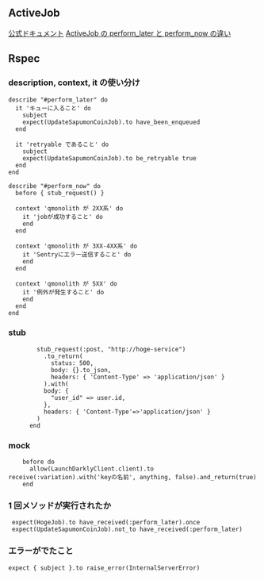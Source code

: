 ## ActiveJob

[公式ドキュメント](https://railsguides.jp/active_job_basics.html)
[ActiveJob の perform_later と perform_now の違い](https://qiita.com/jnchito/items/3482a30262874b80a8e4)

## Rspec

### description, context, it の使い分け

```
describe "#perform_later" do
  it 'キューに入ること' do
    subject
    expect(UpdateSapumonCoinJob).to have_been_enqueued
  end

  it 'retryable であること' do
    subject
    expect(UpdateSapumonCoinJob).to be_retryable true
  end
end

describe "#perform_now" do
  before { stub_request() }

  context 'qmonolith が 2XX系' do
    it 'jobが成功すること' do
    end
  end

  context 'qmonolith が 3XX-4XX系' do
    it 'Sentryにエラー送信すること' do
    end
  end

  context 'qmonolith が 5XX' do
    it '例外が発生すること' do
    end
  end
end
```

### stub

```
        stub_request(:post, "http://hoge-service")
          .to_return(
            status: 500,
            body: {}.to_json,
            headers: { 'Content-Type' => 'application/json' }
          ).with(
          body: {
            "user_id" => user.id,
          },
          headers: { 'Content-Type'=>'application/json' }
        )
      end
```

### mock

```
    before do
      allow(LaunchDarklyClient.client).to receive(:variation).with('keyの名前', anything, false).and_return(true)
    end
```

### 1 回メソッドが実行されたか

```
 expect(HogeJob).to have_received(:perform_later).once
 expect(UpdateSapumonCoinJob).not_to have_received(:perform_later)
```

### エラーがでたこと

```
expect { subject }.to raise_error(InternalServerError)
```
